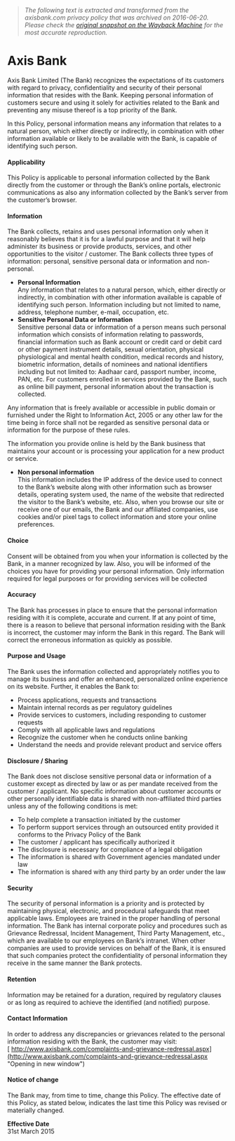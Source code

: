 > *The following text is extracted and transformed from the axisbank.com privacy policy that was archived on 2016-06-20. Please check the [original snapshot on the Wayback Machine](https://web.archive.org/web/20160620192053id_/http%3A//www.axisbank.com/privacy-policy.aspx) for the most accurate reproduction.*

# Axis Bank

Axis Bank Limited (The Bank) recognizes the expectations of its customers with regard to privacy, confidentiality and security of their personal information that resides with the Bank. Keeping personal information of customers secure and using it solely for activities related to the Bank and preventing any misuse thereof is a top priority of the Bank.

In this Policy, personal information means any information that relates to a natural person, which either directly or indirectly, in combination with other information available or likely to be available with the Bank, is capable of identifying such person.

#### Applicability

This Policy is applicable to personal information collected by the Bank directly from the customer or through the Bank’s online portals, electronic communications as also any information collected by the Bank’s server from the customer’s browser.

#### Information

The Bank collects, retains and uses personal information only when it reasonably believes that it is for a lawful purpose and that it will help administer its business or provide products, services, and other opportunities to the visitor / customer. The Bank collects three types of information: personal, sensitive personal data or information and non-personal.

  * **Personal Information**  
Any information that relates to a natural person, which, either directly or indirectly, in combination with other information available is capable of identifying such person. Information including but not limited to name, address, telephone number, e-mail, occupation, etc.
  * **Sensitive Personal Data or Information**  
Sensitive personal data or information of a person means such personal information which consists of information relating to passwords, financial information such as Bank account or credit card or debit card or other payment instrument details, sexual orientation, physical physiological and mental health condition, medical records and history, biometric information, details of nominees and national identifiers including but not limited to: Aadhaar card, passport number, income, PAN, etc. For customers enrolled in services provided by the Bank, such as online bill payment, personal information about the transaction is collected.

Any information that is freely available or accessible in public domain or furnished under the Right to Information Act, 2005 or any other law for the time being in force shall not be regarded as sensitive personal data or information for the purpose of these rules.

The information you provide online is held by the Bank business that maintains your account or is processing your application for a new product or service. 

  * **Non personal information**  
This information includes the IP address of the device used to connect to the Bank’s website along with other information such as browser details, operating system used, the name of the website that redirected the visitor to the Bank’s website, etc. Also, when you browse our site or receive one of our emails, the Bank and our affiliated companies, use cookies and/or pixel tags to collect information and store your online preferences.



#### Choice

Consent will be obtained from you when your information is collected by the Bank, in a manner recognized by law. Also, you will be informed of the choices you have for providing your personal information. Only information required for legal purposes or for providing services will be collected

#### Accuracy

The Bank has processes in place to ensure that the personal information residing with it is complete, accurate and current. If at any point of time, there is a reason to believe that personal information residing with the Bank is incorrect, the customer may inform the Bank in this regard. The Bank will correct the erroneous information as quickly as possible.

#### Purpose and Usage

The Bank uses the information collected and appropriately notifies you to manage its business and offer an enhanced, personalized online experience on its website. Further, it enables the Bank to:

  * Process applications, requests and transactions
  * Maintain internal records as per regulatory guidelines
  * Provide services to customers, including responding to customer requests
  * Comply with all applicable laws and regulations
  * Recognize the customer when he conducts online banking 
  * Understand the needs and provide relevant product and service offers 



#### Disclosure / Sharing

The Bank does not disclose sensitive personal data or information of a customer except as directed by law or as per mandate received from the customer / applicant. No specific information about customer accounts or other personally identifiable data is shared with non-affiliated third parties unless any of the following conditions is met:

  * To help complete a transaction initiated by the customer
  * To perform support services through an outsourced entity provided it conforms to the Privacy Policy of the Bank
  * The customer / applicant has specifically authorized it
  * The disclosure is necessary for compliance of a legal obligation
  * The information is shared with Government agencies mandated under law
  * The information is shared with any third party by an order under the law



#### Security

The security of personal information is a priority and is protected by maintaining physical, electronic, and procedural safeguards that meet applicable laws. Employees are trained in the proper handling of personal information. The Bank has internal corporate policy and procedures such as Grievance Redressal, Incident Management, Third Party Management, etc., which are available to our employees on Bank’s intranet. When other companies are used to provide services on behalf of the Bank, it is ensured that such companies protect the confidentiality of personal information they receive in the same manner the Bank protects.

#### Retention

Information may be retained for a duration, required by regulatory clauses or as long as required to achieve the identified (and notified) purpose.

#### Contact Information

In order to address any discrepancies or grievances related to the personal information residing with the Bank, the customer may visit:  
[ http://www.axisbank.com/complaints-and-grievance-redressal.aspx](http://www.axisbank.com/complaints-and-grievance-redressal.aspx "Opening in new window")

#### Notice of change

The Bank may, from time to time, change this Policy. The effective date of this Policy, as stated below, indicates the last time this Policy was revised or materially changed.

**Effective Date**  
31st March 2015 
